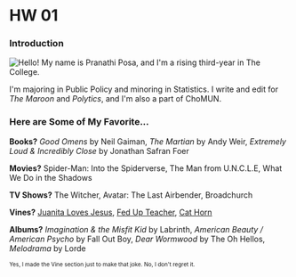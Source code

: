 # HW 01

### Introduction

![<br></br>Hello! My name is Pranathi Posa, and I'm a rising third-year in The College.](https://user-images.githubusercontent.com/67297411/85501690-7d090680-b5ab-11ea-9c45-1364676d9eda.png)


I'm majoring in Public Policy and minoring in Statistics. I write and edit for 
*The Maroon* and *Polytics*, and I'm also a part of ChoMUN.

### Here are Some of My Favorite...

**Books?** *Good Omens* by Neil Gaiman, *The Martian* by Andy Weir, *Extremely Loud & Incredibly Close* by Jonathan Safran Foer

**Movies?** Spider-Man: Into the Spiderverse, The Man from U.N.C.L.E, What We Do in the Shadows

**TV Shows?** The Witcher, Avatar: The Last Airbender, Broadchurch

**Vines?** [Juanita Loves Jesus](https://www.youtube.com/watch?v=Rsk8HsAxTEI), [Fed Up Teacher](https://www.youtube.com/watch?v=dQw4w9WgXcQ), [Cat Horn](https://www.youtube.com/watch?v=XMIXArF5sSU)

**Albums?** *Imagination & the Misfit Kid* by Labrinth, *American Beauty / American Psycho* by Fall Out Boy, *Dear Wormwood* by The Oh Hellos, *Melodrama* by Lorde

<font size="1"> Yes, I made the Vine section just to make that joke. No, I don't regret it. </font>
